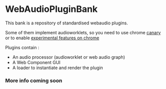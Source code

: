 # WebAudioPluginBank

This bank is a repository of standardised webaudio plugins.

Some of them implement audioworklets, so you need to use chrome [canary](https://www.google.fr/chrome/browser/canary.html) 
or to enable [experimental features on chrome](https://googlechromelabs.github.io/web-audio-samples/audio-worklet/)

Plugins contain : 
* An audio processor (audioworklet or web audio graph)
* A Web Component GUI
* A loader to instantiate and render the plugin

### More info coming soon
